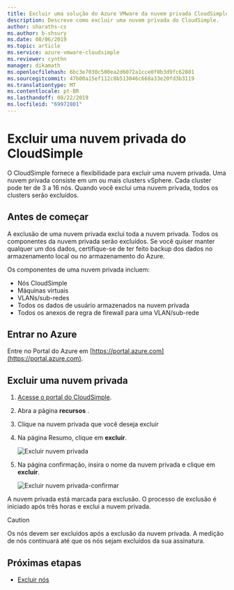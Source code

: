 ```yaml
---
title: Excluir uma solução do Azure VMware da nuvem privada CloudSimple
description: Descreve como excluir uma nuvem privada do CloudSimple.
author: sharaths-cs
ms.author: b-shsury
ms.date: 08/06/2019
ms.topic: article
ms.service: azure-vmware-cloudsimple
ms.reviewer: cynthn
manager: dikamath
ms.openlocfilehash: 6bc3e7030c500ea2d6072a1cce0f0b3d9fc62801
ms.sourcegitcommit: 47b00a15ef112c8b513046c668a33e20fd3b3119
ms.translationtype: MT
ms.contentlocale: pt-BR
ms.lasthandoff: 08/22/2019
ms.locfileid: "69972801"
---
```

# <a name="delete-a-cloudsimple-private-cloud"></a>Excluir uma nuvem privada do CloudSimple

O CloudSimple fornece a flexibilidade para excluir uma nuvem privada.  Uma nuvem privada consiste em um ou mais clusters vSphere. Cada cluster pode ter de 3 a 16 nós. Quando você exclui uma nuvem privada, todos os clusters serão excluídos.

## <a name="before-you-begin"></a>Antes de começar

A exclusão de uma nuvem privada exclui toda a nuvem privada.  Todos os componentes da nuvem privada serão excluídos.  Se você quiser manter qualquer um dos dados, certifique-se de ter feito backup dos dados no armazenamento local ou no armazenamento do Azure.

Os componentes de uma nuvem privada incluem:

* Nós CloudSimple
* Máquinas virtuais
* VLANs/sub-redes
* Todos os dados de usuário armazenados na nuvem privada
* Todos os anexos de regra de firewall para uma VLAN/sub-rede

## <a name="sign-in-to-azure"></a>Entrar no Azure

Entre no Portal do Azure em [https://portal.azure.com](https://portal.azure.com).

## <a name="delete-a-private-cloud"></a>Excluir uma nuvem privada

1. [Acesse o portal do CloudSimple](access-cloudsimple-portal.md).

2. Abra a página **recursos** .

3. Clique na nuvem privada que você deseja excluir

4. Na página Resumo, clique em **excluir**.

    ![Excluir nuvem privada](media/delete-private-cloud.png)

5. Na página confirmação, insira o nome da nuvem privada e clique em **excluir**. 

    ![Excluir nuvem privada-confirmar](media/delete-private-cloud-confirm.png)

A nuvem privada está marcada para exclusão.  O processo de exclusão é iniciado após três horas e exclui a nuvem privada.

> [!CAUTION]
> Os nós devem ser excluídos após a exclusão da nuvem privada.  A medição de nós continuará até que os nós sejam excluídos da sua assinatura.

## <a name="next-steps"></a>Próximas etapas

* [Excluir nós](delete-nodes.md)
